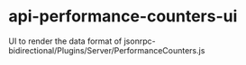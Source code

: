 # api-performance-counters-ui
UI to render the data format of jsonrpc-bidirectional/Plugins/Server/PerformanceCounters.js
